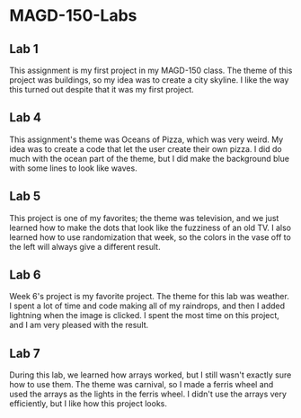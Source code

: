 # MAGD-150-Labs
## Lab 1

This assignment is my first project in my MAGD-150 class. The theme of this project was buildings, so my idea was to create a city skyline. I like the way this turned out despite that it was my first project.

## Lab 4

This assignment's theme was Oceans of Pizza, which was very weird. My idea was to create a code that let the user create their own pizza. I did do much with the ocean part of the theme, but I did make the background blue with some lines to look like waves.

## Lab 5

This project is one of my favorites; the theme was television, and we just learned how to make the dots that look like the fuzziness of an old TV. I also learned how to use randomization that week, so the colors in the vase off to the left will always give a different result.

## Lab 6

Week 6's project is my favorite project. The theme for this lab was weather. I spent a lot of time and code making all of my raindrops, and then I added lightning when the image is clicked. I spent the most time on this project, and I am very pleased with the result.

## Lab 7

During this lab, we learned how arrays worked, but I still wasn't exactly sure how to use them. The theme was carnival, so I made a ferris wheel and used the arrays as the lights in the ferris wheel. I didn't use the arrays very efficiently, but I like how this project looks.
